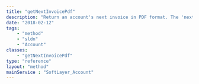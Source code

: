 ```yaml
---
title: "getNextInvoicePdf"
description: "Return an account's next invoice in PDF format. The 'next invoice' is what a customer will be billed on their next invoice, assuming no changes are made. Currently this does not include Bandwidth Pooling charges."
date: "2018-02-12"
tags:
    - "method"
    - "sldn"
    - "Account"
classes:
    - "getNextInvoicePdf"
type: "reference"
layout: "method"
mainService : "SoftLayer_Account"
---
```

